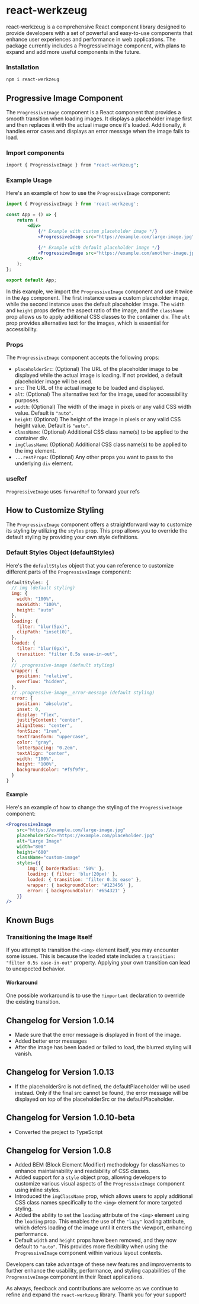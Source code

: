 # react-werkzeug

react-werkzeug is a comprehensive React component library designed to provide developers with a set of powerful and easy-to-use components that enhance user experiences and performance in web
applications. The package currently includes a ProgressiveImage component, with plans to expand and add more useful components in the future.

### Installation

```bash
npm i react-werkzeug
```

## Progressive Image Component

The `ProgressiveImage` component is a React component that provides a smooth transition when loading images. It displays a placeholder image first and then replaces it with the actual image once it's
loaded. Additionally, it handles error cases and displays an error message when the image fails to load.

### Import components

```bash
import { ProgressiveImage } from "react-werkzeug";
```

### Example Usage

Here's an example of how to use the `ProgressiveImage` component:

```jsx
import { ProgressiveImage } from 'react-werkzeug';

const App = () => {
    return (
        <div>
            {/* Example with custom placeholder image */}
            <ProgressiveImage src="https://example.com/large-image.jpg" placeholderSrc="https://example.com/placeholder.jpg" alt="Large Image" width="800" height="600" className="custom-image" />

            {/* Example with default placeholder image */}
            <ProgressiveImage src="https://example.com/another-image.jpg" alt="Another Image" width="400" height="300" />
        </div>
    );
};

export default App;
```

In this example, we import the `ProgressiveImage` component and use it twice in the `App` component. The first instance uses a custom placeholder image, while the second instance uses the default
placeholder image. The `width` and `height` props define the aspect ratio of the image, and the `className` prop allows us to apply additional CSS classes to the container div. The `alt` prop provides
alternative text for the images, which is essential for accessibility.

### Props

The `ProgressiveImage` component accepts the following props:

-   `placeholderSrc`: (Optional) The URL of the placeholder image to be displayed while the actual image is loading. If not provided, a default placeholder image will be used.
-   `src`: The URL of the actual image to be loaded and displayed.
-   `alt`: (Optional) The alternative text for the image, used for accessibility purposes.
-   `width`: (Optional) The width of the image in pixels or any valid CSS width value. Default is `"auto"`.
-   `height`: (Optional) The height of the image in pixels or any valid CSS height value. Default is `"auto"`.
-   `className`: (Optional) Additional CSS class name(s) to be applied to the container div.
-   `imgClassName`: (Optional) Additional CSS class name(s) to be applied to the img element.
-   `...restProps`: (Optional) Any other props you want to pass to the underlying `div` element.

### useRef

`ProgressiveImage` uses `forwardRef` to forward your refs

## How to Customize Styling

The `ProgressiveImage` component offers a straightforward way to customize its styling by utilizing the `styles` prop. This prop allows you to override the default styling by providing your own style
definitions.

### Default Styles Object (defaultStyles)

Here's the `defaultStyles` object that you can reference to customize different parts of the `ProgressiveImage` component:

```jsx
defaultStyles: {
  // img (default styling)
  img: {
    width: "100%",
    maxWidth: "100%",
    height: "auto"
  },
  loading: {
    filter: "blur(5px)",
    clipPath: "inset(0)",
  },
  loaded: {
    filter: "blur(0px)",
    transition: "filter 0.5s ease-in-out",
  },
  // .progressive-image (default styling)
  wrapper: {
    position: "relative",
    overflow: "hidden",
  },
  // .progressive-image__error-message (default styling)
  error: {
    position: "absolute",
    inset: 0,
    display: "flex",
    justifyContent: "center",
    alignItems: "center",
    fontSize: "1rem",
    textTransform: "uppercase",
    color: "gray",
    letterSpacing: "0.2em",
    textAlign: "center",
    width: "100%",
    height: "100%",
    backgroundColor: "#f9f9f9",
  }
}
```

#### Example

Here's an example of how to change the styling of the `ProgressiveImage` component:

```jsx
<ProgressiveImage
    src="https://example.com/large-image.jpg"
    placeholderSrc="https://example.com/placeholder.jpg"
    alt="Large Image"
    width="800"
    height="600"
    className="custom-image"
    styles={{
        img: { borderRadius: '50%' },
        loading: { filter: 'blur(20px)' },
        loaded: { transition: 'filter 0.3s ease' },
        wrapper: { backgroundColor: '#123456' },
        error: { backgroundColor: '#654321' }
    }}
/>
```

## Known Bugs

### Transitioning the Image Itself

If you attempt to transition the `<img>` element itself, you may encounter some issues. This is because the loaded state includes a `transition: "filter 0.5s ease-in-out"` property. Applying your own
transition can lead to unexpected behavior.

#### Workaround

One possible workaround is to use the `!important` declaration to override the existing transition.

## Changelog for Version 1.0.14

-   Made sure that the error message is displayed in front of the image.
-   Added better error messages
-   After the image has been loaded or failed to load, the blurred styling will vanish.

## Changelog for Version 1.0.13

-   If the placeholderSrc is not defined, the defaultPlaceholder will be used instead. Only if the final src cannot be found, the error message will be displayed on top of the placeholderSrc or the
    defaultPlaceholder.

## Changelog for Version 1.0.10-beta

-   Converted the project to TypeScript

## Changelog for Version 1.0.8

-   Added BEM (Block Element Modifier) methodology for classNames to enhance maintainability and readability of CSS classes.
-   Added support for a `style` object prop, allowing developers to customize various visual aspects of the `ProgressiveImage` component using inline styles.
-   Introduced the `imgClassName` prop, which allows users to apply additional CSS class names specifically to the `<img>` element for more targeted styling.
-   Added the ability to set the `loading` attribute of the `<img>` element using the `loading` prop. This enables the use of the `"lazy"` loading attribute, which defers loading of the image until it
    enters the viewport, enhancing performance.
-   Default `width` and `height` props have been removed, and they now default to `"auto"`. This provides more flexibility when using the `ProgressiveImage` component within various layout contexts.

Developers can take advantage of these new features and improvements to further enhance the usability, performance, and styling capabilities of the `ProgressiveImage` component in their React
applications.

As always, feedback and contributions are welcome as we continue to refine and expand the `react-werkzeug` library. Thank you for your support!
